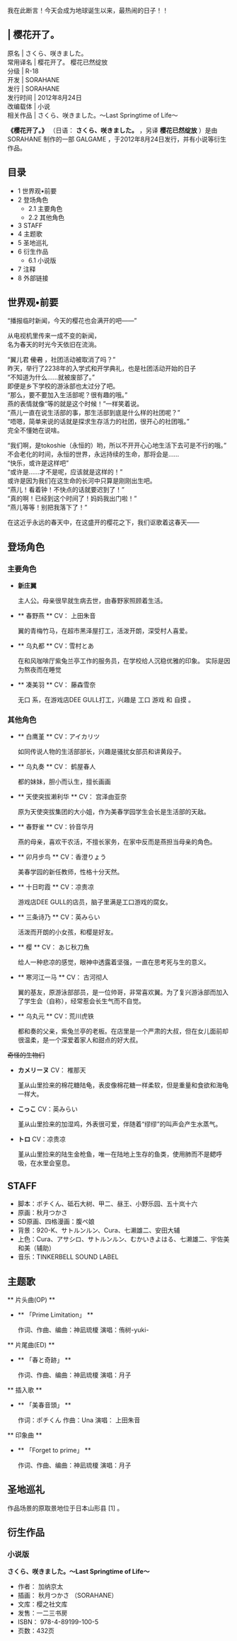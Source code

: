 我在此断言！今天会成为地球诞生以来，最热闹的日子！！

|  樱花开了。  
---  
原名  |  さくら、咲きました。   
常用译名  |  樱花开了。  樱花已然绽放   
分级  |  R-18   
开发  |  SORAHANE   
发行  |  SORAHANE   
发行时间  |  2012年8月24日   
改编载体  |  小说   
相关作品  |  さくら、咲きました。～Last Springtime of Life～   
  
**《樱花开了。》** （日语： **さくら、咲きました。** ，另译 **樱花已然绽放** ）是由  SORAHANE  制作的一部  GALGAME
，于2012年8月24日发行，并有小说等衍生作品。

##  目录

  * 1  世界观•前要 
  * 2  登场角色 
    * 2.1  主要角色 
    * 2.2  其他角色 
  * 3  STAFF 
  * 4  主题歌 
  * 5  圣地巡礼 
  * 6  衍生作品 
    * 6.1  小说版 
  * 7  注释 
  * 8  外部链接 

##  世界观•前要

“播报临时新闻，今天的樱花也会满开的吧——”  
  
从电视机里传来一成不变的新闻，  
名为春天的时光今天依旧在流淌。  
  
“翼儿君 ~~傻君~~ ，社团活动被取消了吗？”  
昨天，举行了2238年的入学式和开学典礼，也是社团活动开始的日子  
“不知道为什么……就被废部了。”  
即便是乡下学校的游泳部也太过分了吧。  
“那么，要不要加入生活部呢？很有趣的哦。”  
燕的表情就像“等的就是这个时候！”一样笑着说。  
“燕儿一直在说生活部的事，那生活部到底是什么样的社团呢？”  
“唔嗯，简单来说的话就是探求生存活力的社团，很开心的社团哦。”  
完全不懂她在说啥。  
  
“我们啊，是tokoshie（永恒的）哟，所以不开开心心地生活下去可是不行的哦。”  
不会老化的时间，永恒的世界，永远持续的生命，那将会是……  
“快乐，或许是这样吧”  
“或许是……才不是呢，应该就是这样的！”  
或许是因为我们在这生命的长河中只算是刚刚出生吧。  
“燕儿！看着钟！不快点的话就要迟到了！”  
“真的啊！已经到这个时间了！妈妈我出门啦！”  
“燕儿等等！别把我落下了！”  
  
在这近乎永远的春天中，在这盛开的樱花之下，我们讴歌着这春天——

##  登场角色

###  主要角色

  * **新庄翼**

     主人公。母亲很早就生病去世，由春野家照顾着生活。 

  * ** 春野燕  ** CV：  上田朱音 

     翼的青梅竹马，在超市黑泽屋打工，活泼开朗，深受村人喜爱。 

  * ** 乌丸都  ** CV：雪村とあ 

     在和风咖啡厅紫兔兰亭工作的服务员，在学校给人沉稳优雅的印象。  实际是因为熬夜而在睡觉 

  * ** 凑美羽  ** CV：  藤森雪奈 

     无口  系，在游戏店DEE GULL打工，兴趣是  工口  游戏  和  自摸  。 

###  其他角色

  * ** 白鹰堇  ** CV：アイカリツ 

     如同传说人物的生活部部长，兴趣是骚扰女部员和讲黄段子。 

  * ** 乌丸奏  ** CV：  鹤屋春人 

     都的妹妹，胆小而认生，擅长画画 

  * ** 天使突拔濑利华  ** CV：  宫泽由亚奈 

     原为天使突拔集团的大小姐，作为美春学园学生会长是生活部的天敌。 

  * ** 春野雀  ** CV：铃音华月 

     燕的母亲，喜欢干农活，不擅长家务，在家中反而是燕担当母亲的角色。 

  * ** 卯月步鸟  ** CV：香澄りょう 

     美春学园的新任教师，性格十分天然。 

  * ** 十日町霞  ** CV：凉贵凉 

     游戏店DEE GULL的店员，脑子里满是工口游戏的腐女。 

  * ** 三条诗乃  ** CV：英みらい 

     活泼而开朗的小女孩，和樱是好友。 

  * ** 樱  ** CV：  あじ秋刀魚 

     给人一种悲凉的感觉，眼神中透露着坚强，一直在思考死与生的意义。 

  * ** 寒河江一马  ** CV：  古河彻人 

     翼的基友，原游泳部部员，是一位帅哥，非常喜欢翼。为了复兴游泳部而加入了学生会（自称），经常惹会长生气而不自觉。 

  * ** 乌丸元  ** CV：荒川虎铁 

     都和奏的父亲，紫兔兰亭的老板。在店里是一个严肃的大叔，但在女儿面前却很温柔，是一个深爱着家人和甜点的好大叔。 

~~奇怪的生物们~~

  * **カメリーヌ** CV：  椎那天 

     堇从山里捡来的棉花糖陆龟，表皮像棉花糖一样柔软，但是重量和食欲和海龟一样大。 

  * **こっこ** CV：英みらい 

     堇从山里捡来的加湿鸡，外表很可爱，伴随着“缪缪”的叫声会产生水蒸气。 

  * **トロ** CV：凉贵凉 

     堇从山里捡来的陆生金枪鱼，唯一在陆地上生存的鱼类，使用肺而不是鳃呼吸，在水里会窒息。 

##  STAFF

  * 脚本：ポチくん、砥石大树、甲二、昼王、小野乐园、五十岚十六 
  * 原画：秋月つかさ 
  * SD原画、四格漫画：腹ペ娘 
  * 背景：920-K、サトルンルン、Cura、七濑雄二、安田大辅 
  * 上色：Cura、アサシロ、サトルンルン、むかいきよはる、七濑雄二、宇佐美和美（辅助） 
  * 音乐：TINKERBELL SOUND LABEL 

##  主题歌

** 片头曲(OP)  **

  * ** 「Prime Limitation」  **

     作词、作曲、编曲：神凪琉榎 
演唱：侑树-yuki-

** 片尾曲(ED)  **

  * ** 「春と奇跡」  **

     作词、作曲、编曲：神凪琉榎 
     演唱：月子 

** 插入歌  **

  * ** 「美春音頭」  **

     作词：ポチくん 
     作曲：Una 
     演唱：  上田朱音 

** 印象曲  **

  * ** 「Forget to prime」  **

     作词、作曲、编曲：神凪琉榎 
     演唱：月子 

  

##  圣地巡礼

作品场景的原取景地位于日本山形县  [1]  。

##  衍生作品

###  小说版

**さくら、咲きました。～Last Springtime of Life～**

  * 作者：  加纳京太 
  * 插画：  秋月つかさ  （SORAHANE） 
  * 文库：樱之社文库 
  * 发售：一二三书房 
  * ISBN：  978-4-89199-100-5 
  * 页数：432页 